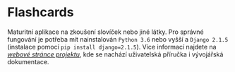 # Flashcards

Maturitní aplikace na zkoušení slovíček nebo jiné látky.
Pro správné fungování je potřeba mít nainstalován `Python 3.6` nebo vyšší a `Django 2.1.5` (instalace pomocí `pip install django=2.1.5`).
Více informací najdete na [*webové stránce projektu*](https://jakubrada.github.io/Flashcards/index.html), kde se nachází uživatelská příručka i vývojářská dokumentace.
